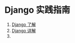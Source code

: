 # Django 实践指南

1. [Django 了解](https://github.com/zhangyyhub/python-django/blob/main/doc/01%E3%80%81Django%E4%BA%86%E8%A7%A3.md)
2. [Django 详解](https://github.com/zhangyyhub/python-django/blob/main/doc/02%E3%80%81Django%E8%AF%A6%E8%A7%A3.md)
3. 